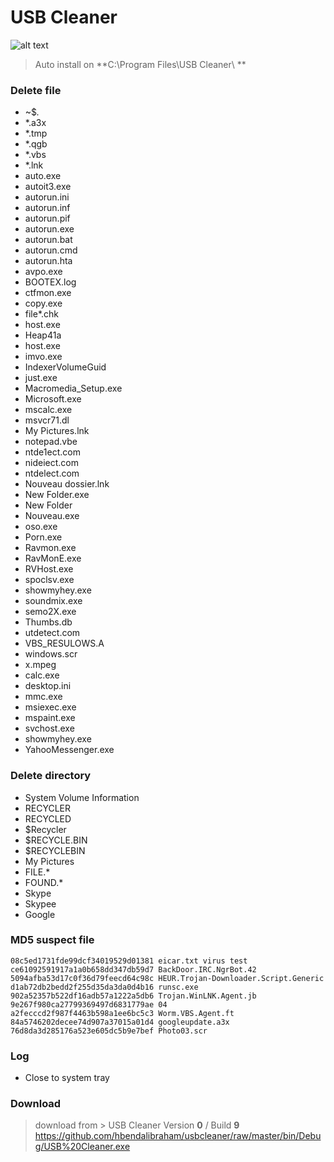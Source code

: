 # USB Cleaner

![alt text](https://github.com/hbendalibraham/usbcleaner/raw/master/screenshot/Capture.PNG "Logo Title Text 1")


> Auto install on **C:\Program Files\USB Cleaner\ **



### Delete file
* ~$*.*
* *.a3x
* *.tmp
* *.qgb
* *.vbs
* *.lnk
* auto.exe
* autoit3.exe
* autorun.ini
* autorun.inf
* autorun.pif
* autorun.exe
* autorun.bat
* autorun.cmd
* autorun.hta
* avpo.exe
* BOOTEX.log
* ctfmon.exe
* copy.exe
* file*.chk
* host.exe
* Heap41a
* host.exe
* imvo.exe
* IndexerVolumeGuid
* just.exe
* Macromedia_Setup.exe
* Microsoft.exe
* mscalc.exe
* msvcr71.dl
* My Pictures.lnk
* notepad.vbe
* ntde1ect.com
* nideiect.com
* ntdelect.com
* Nouveau dossier.lnk
* New Folder.exe
* New Folder
* Nouveau.exe
* oso.exe
* Porn.exe
* Ravmon.exe
* RavMonE.exe
* RVHost.exe
* spoclsv.exe
* showmyhey.exe
* soundmix.exe
* semo2X.exe
* Thumbs.db
* utdetect.com
* VBS_RESULOWS.A
* windows.scr
* x.mpeg
* calc.exe
* desktop.ini
* mmc.exe
* msiexec.exe
* mspaint.exe
* svchost.exe
* showmyhey.exe
* YahooMessenger.exe

### Delete directory
* System Volume Information
* RECYCLER
* RECYCLED
* $Recycler
* $RECYCLE.BIN
* $RECYCLEBIN
* My Pictures
* FILE.*
* FOUND.*
* Skype
* Skypee
* Google

### MD5 suspect file 
```  
08c5ed1731fde99dcf34019529d01381 eicar.txt virus test  
ce61092591917a1a0b658dd347db59d7 BackDoor.IRC.NgrBot.42  
5094afba53d17c0f36d79feecd64c98c HEUR.Trojan-Downloader.Script.Generic  
d1ab72db2bedd2f255d35da3da0d4b16 runsc.exe  
902a52357b522df16adb57a1222a5db6 Trojan.WinLNK.Agent.jb  
9e267f980ca27799369497d6831779ae 04  
a2fecccd2f987f4463b598a1ee6bc5c3 Worm.VBS.Agent.ft  
84a5746202decee74d907a37015a01d4 googleupdate.a3x  
76d8da3d285176a523e605dc5b9e7bef Photo03.scr      
```  

### Log
* Close to system tray  


### Download
> download from > USB Cleaner Version **0** / Build **9**
> <https://github.com/hbendalibraham/usbcleaner/raw/master/bin/Debug/USB%20Cleaner.exe>
